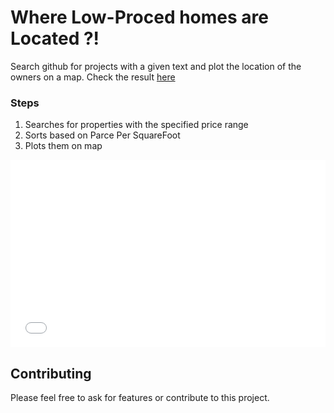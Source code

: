 # Where Low-Proced homes are Located ?!
  
Search github for projects with a given text and plot the location of the owners on a map.
Check the result [here](https://amin-azar.github.io/hometomap/)

### Steps

1. Searches for properties with the specified price range
2. Sorts based on Parce Per SquareFoot
3. Plots them on map


<iframe width="100%" height="300" frameborder="0" scrolling="no" src="my_map.html" border="0"></iframe>

## Contributing

Please feel free to ask for features or contribute to this project.
